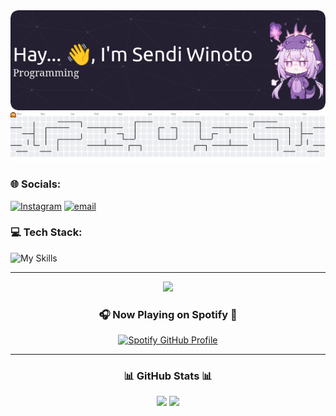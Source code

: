 <div>
  <div align="center">
    <img src="img/github-header-image.png"  />
  </div>
  <picture>
    <source media="(prefers-color-scheme: dark)" srcset="https://raw.githubusercontent.com/senshiner/senshiner/output/pacman-contribution-graph-dark.svg">
    <source media="(prefers-color-scheme: light)" srcset="https://raw.githubusercontent.com/senshiner/senshiner/output/pacman-contribution-graph.svg">
    <img alt="pacman contribution graph" src="https://raw.githubusercontent.com/senshiner/senshiner/output/pacman-contribution-graph.svg">
  </picture>
</div>

### 🌐 Socials:
[![Instagram](https://img.shields.io/badge/Instagram-%23E4405F.svg?logo=Instagram&logoColor=white)](https://instagram.com/senspirify) [![email](https://img.shields.io/badge/Email-D14836?logo=gmail&logoColor=white)](mailto:sendi.w20@gmail.com) 

### 💻 Tech Stack:
![My Skills](https://skillicons.dev/icons?i=js,html,python,css&theme=dark)

___

<div align="center">
  <img height="200" src="https://pbs.twimg.com/media/GHP9V1XWoAEv9-m.jpg"  />
</div>

<h3 align="center">🎧 Now Playing on Spotify 🎵</h3>
<p align="center">
  <a href="https://github.com/kittinan/spotify-github-profile">
  <img src="https://spotify-github-profile.kittinanx.com/api/view.svg?uid=31mhedlvguhecy63xl2mabfwntl4&cover_image=true&theme=novatorem" alt="Spotify GitHub Profile" width="50%">
  </a>
</p>

___

<h3 align="center">📊 GitHub Stats 📊</h3>
<p align="center">
  <img src="https://nirzak-streak-stats.vercel.app/?user=senshiner&theme=catppuccin_mocha&hide_border=false" />
  <img src="https://github-readme-stats.vercel.app/api/top-langs/?username=senshiner&theme=catppuccin_mocha&hide_border=false&include_all_commits=false&count_private=false&layout=compact" />
</p>